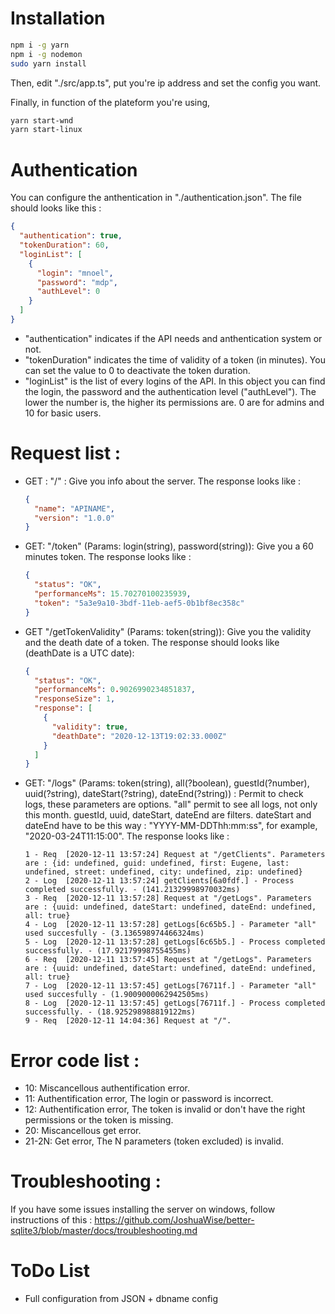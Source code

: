 # Installation

```sh
npm i -g yarn
npm i -g nodemon
sudo yarn install
```

Then, edit "./src/app.ts", put you're ip address and set the config you want.

Finally, in function of the plateform you're using,

```sh
yarn start-wnd
yarn start-linux
```

# Authentication

You can configure the anthentication in "./authentication.json". The file should looks like this :

```json
{
  "authentication": true,
  "tokenDuration": 60,
  "loginList": [
    {
      "login": "mnoel",
      "password": "mdp",
      "authLevel": 0
    }
  ]
}
```

- "authentication" indicates if the API needs and anthentication system or not.
- "tokenDuration" indicates the time of validity of a token (in minutes). You can set the value to 0 to deactivate the token duration.
- "loginList" is the list of every logins of the API. In this object you can find the login, the password and the authentication level ("authLevel"). The lower the number is, the higher its permissions are. 0 are for admins and 10 for basic users.

# Request list :

- GET : "/" : Give you info about the server.
  The response looks like :

  ```json
  {
    "name": "APINAME",
    "version": "1.0.0"
  }
  ```

- GET: "/token" (Params: login(string), password(string)): Give you a 60 minutes token.
  The response looks like :

  ```json
  {
    "status": "OK",
    "performanceMs": 15.70270100235939,
    "token": "5a3e9a10-3bdf-11eb-aef5-0b1bf8ec358c"
  }
  ```

- GET "/getTokenValidity" (Params: token(string)): Give you the validity and the death date of a token.
  The response should looks like (deathDate is a UTC date):

  ```json
  {
    "status": "OK",
    "performanceMs": 0.9026990234851837,
    "responseSize": 1,
    "response": [
      {
        "validity": true,
        "deathDate": "2020-12-13T19:02:33.000Z"
      }
    ]
  }
  ```

- GET: "/logs" (Params: token(string), all(?boolean), guestId(?number), uuid(?string), dateStart(?string), dateEnd(?string)) : Permit to check logs, these parameters are options. "all" permit to see all logs, not only this month. guestId, uuid, dateStart, dateEnd are filters. dateStart and dateEnd have to be this way : "YYYY-MM-DDThh:mm:ss", for example, "2020-03-24T11:15:00".
  The response looks like :

  ```
  1 - Req  [2020-12-11 13:57:24] Request at "/getClients". Parameters are : {id: undefined, guid: undefined, first: Eugene, last: undefined, street: undefined, city: undefined, zip: undefined}
  2 - Log  [2020-12-11 13:57:24] getClients[6a0fdf.] - Process completed successfully. - (141.21329998970032ms)
  3 - Req  [2020-12-11 13:57:28] Request at "/getLogs". Parameters are : {uuid: undefined, dateStart: undefined, dateEnd: undefined, all: true}
  4 - Log  [2020-12-11 13:57:28] getLogs[6c65b5.] - Parameter "all" used succesfully - (3.136598974466324ms)
  5 - Log  [2020-12-11 13:57:28] getLogs[6c65b5.] - Process completed successfully. - (17.92179998755455ms)
  6 - Req  [2020-12-11 13:57:45] Request at "/getLogs". Parameters are : {uuid: undefined, dateStart: undefined, dateEnd: undefined, all: true}
  7 - Log  [2020-12-11 13:57:45] getLogs[76711f.] - Parameter "all" used succesfully - (1.9009000062942505ms)
  8 - Log  [2020-12-11 13:57:45] getLogs[76711f.] - Process completed successfully. - (18.925298988819122ms)
  9 - Req  [2020-12-11 14:04:36] Request at "/".
  ```

# Error code list :

- 10: Miscancellous authentification error.
- 11: Authentification error, The login or password is incorrect.
- 12: Authentification error, The token is invalid or don't have the right permissions or the token is missing.
- 20: Miscancellous get error.
- 21-2N: Get error, The N parameters (token excluded) is invalid.

# Troubleshooting :

If you have some issues installing the server on windows, follow instructions of this :
https://github.com/JoshuaWise/better-sqlite3/blob/master/docs/troubleshooting.md

# ToDo List

- Full configuration from JSON + dbname config
